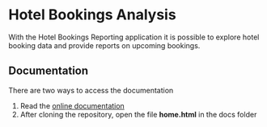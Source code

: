 # Hotel Bookings Analysis
With the Hotel Bookings Reporting application it is possible to explore hotel booking data and provide reports on upcoming bookings.

## Documentation
There are two ways to access the documentation
1. Read the [online documentation](https://hotel-booking-documentation.herokuapp.com/)
2. After cloning the repository, open the file **home.html** in the docs folder
